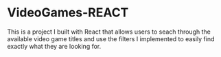 
# VideoGames-REACT

This is a project I built with React that allows users to seach through the available video game titles
and use the filters I implemented to easily find exactly what they are looking for.
